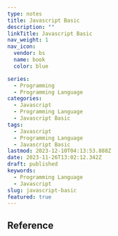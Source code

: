 ```yaml
---
type: notes
title: Javascript Basic
description: ""
linkTitle: Javascript Basic
nav_weight: 1
nav_icon:
  vendor: bs
  name: book
  color: blue

series:
  - Programming
  - Programming Language
categories:
  - Javascript
  - Programming Language
  - Javascript Basic
tags:
  - Javascript
  - Programming Language
  - Javascript Basic
lastmod: 2023-12-10T04:13:53.888Z
date: 2023-11-26T13:02:12.342Z
draft: published
keywords:
  - Programming Language
  - Javascript
slug: javascript-basic
featured: true
---
```


## Reference
